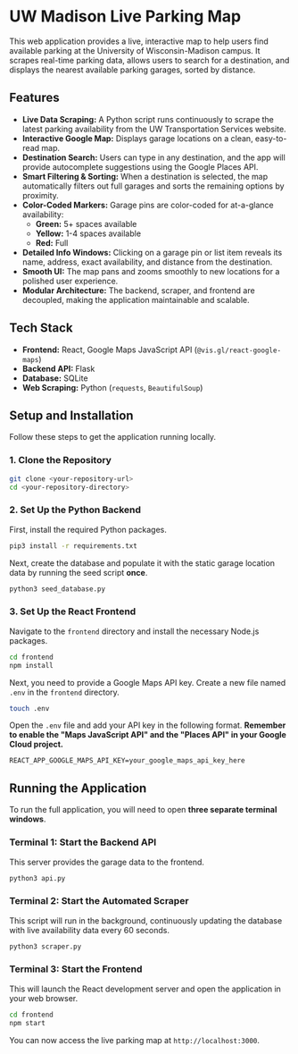 # UW Madison Live Parking Map

This web application provides a live, interactive map to help users find available parking at the University of Wisconsin-Madison campus. It scrapes real-time parking data, allows users to search for a destination, and displays the nearest available parking garages, sorted by distance.

## Features

- **Live Data Scraping:** A Python script runs continuously to scrape the latest parking availability from the UW Transportation Services website.
- **Interactive Google Map:** Displays garage locations on a clean, easy-to-read map.
- **Destination Search:** Users can type in any destination, and the app will provide autocomplete suggestions using the Google Places API.
- **Smart Filtering & Sorting:** When a destination is selected, the map automatically filters out full garages and sorts the remaining options by proximity.
- **Color-Coded Markers:** Garage pins are color-coded for at-a-glance availability:
    - **Green:** 5+ spaces available
    - **Yellow:** 1-4 spaces available
    - **Red:** Full
- **Detailed Info Windows:** Clicking on a garage pin or list item reveals its name, address, exact availability, and distance from the destination.
- **Smooth UI:** The map pans and zooms smoothly to new locations for a polished user experience.
- **Modular Architecture:** The backend, scraper, and frontend are decoupled, making the application maintainable and scalable.

## Tech Stack

- **Frontend:** React, Google Maps JavaScript API (`@vis.gl/react-google-maps`)
- **Backend API:** Flask
- **Database:** SQLite
- **Web Scraping:** Python (`requests`, `BeautifulSoup`)

## Setup and Installation

Follow these steps to get the application running locally.

### 1. Clone the Repository

```bash
git clone <your-repository-url>
cd <your-repository-directory>
```

### 2. Set Up the Python Backend

First, install the required Python packages.

```bash
pip3 install -r requirements.txt
```

Next, create the database and populate it with the static garage location data by running the seed script **once**.

```bash
python3 seed_database.py
```

### 3. Set Up the React Frontend

Navigate to the `frontend` directory and install the necessary Node.js packages.

```bash
cd frontend
npm install
```

Next, you need to provide a Google Maps API key. Create a new file named `.env` in the `frontend` directory.

```bash
touch .env
```

Open the `.env` file and add your API key in the following format. **Remember to enable the "Maps JavaScript API" and the "Places API" in your Google Cloud project.**

```
REACT_APP_GOOGLE_MAPS_API_KEY=your_google_maps_api_key_here
```

## Running the Application

To run the full application, you will need to open **three separate terminal windows**.

### Terminal 1: Start the Backend API

This server provides the garage data to the frontend.

```bash
python3 api.py
```

### Terminal 2: Start the Automated Scraper

This script will run in the background, continuously updating the database with live availability data every 60 seconds.

```bash
python3 scraper.py
```

### Terminal 3: Start the Frontend

This will launch the React development server and open the application in your web browser.

```bash
cd frontend
npm start
```

You can now access the live parking map at `http://localhost:3000`.
